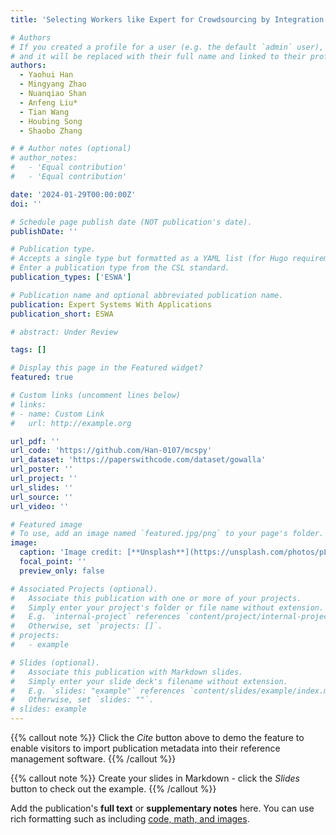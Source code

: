 ```yaml
---
title: 'Selecting Workers like Expert for Crowdsourcing by Integration Evaluation of Individual and Collaborative Abilities'

# Authors
# If you created a profile for a user (e.g. the default `admin` user), write the username (folder name) here
# and it will be replaced with their full name and linked to their profile.
authors:
  - Yaohui Han
  - Mingyang Zhao
  - Nuanqiao Shan
  - Anfeng Liu*
  - Tian Wang
  - Houbing Song
  - Shaobo Zhang

# # Author notes (optional)
# author_notes:
#   - 'Equal contribution'
#   - 'Equal contribution'

date: '2024-01-29T00:00:00Z'
doi: ''

# Schedule page publish date (NOT publication's date).
publishDate: ''

# Publication type.
# Accepts a single type but formatted as a YAML list (for Hugo requirements).
# Enter a publication type from the CSL standard.
publication_types: ['ESWA']

# Publication name and optional abbreviated publication name.
publication: Expert Systems With Applications
publication_short: ESWA

# abstract: Under Review

tags: []

# Display this page in the Featured widget?
featured: true

# Custom links (uncomment lines below)
# links:
# - name: Custom Link
#   url: http://example.org

url_pdf: ''
url_code: 'https://github.com/Han-0107/mcspy'
url_dataset: 'https://paperswithcode.com/dataset/gowalla'
url_poster: ''
url_project: ''
url_slides: ''
url_source: ''
url_video: ''

# Featured image
# To use, add an image named `featured.jpg/png` to your page's folder.
image:
  caption: 'Image credit: [**Unsplash**](https://unsplash.com/photos/pLCdAaMFLTE)'
  focal_point: ''
  preview_only: false

# Associated Projects (optional).
#   Associate this publication with one or more of your projects.
#   Simply enter your project's folder or file name without extension.
#   E.g. `internal-project` references `content/project/internal-project/index.md`.
#   Otherwise, set `projects: []`.
# projects:
#   - example

# Slides (optional).
#   Associate this publication with Markdown slides.
#   Simply enter your slide deck's filename without extension.
#   E.g. `slides: "example"` references `content/slides/example/index.md`.
#   Otherwise, set `slides: ""`.
# slides: example
---
```


{{% callout note %}}
Click the _Cite_ button above to demo the feature to enable visitors to import publication metadata into their reference management software.
{{% /callout %}}

{{% callout note %}}
Create your slides in Markdown - click the _Slides_ button to check out the example.
{{% /callout %}}

Add the publication's **full text** or **supplementary notes** here. You can use rich formatting such as including [code, math, and images](https://docs.hugoblox.com/content/writing-markdown-latex/).
